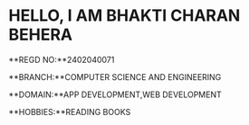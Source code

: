 # HELLO, I AM **BHAKTI CHARAN BEHERA**

**REGD NO:**2402040071

**BRANCH:**COMPUTER SCIENCE AND ENGINEERING

**DOMAIN:**APP DEVELOPMENT,WEB DEVELOPMENT

**HOBBIES:**READING BOOKS